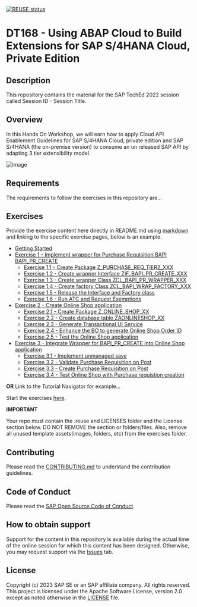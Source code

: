 [![REUSE status](https://api.reuse.software/badge/github.com/SAP-samples/teched2023-DT168)](https://api.reuse.software/info/github.com/SAP-samples/teched2023-DT168)

# DT168 - Using ABAP Cloud to Build Extensions for SAP S/4HANA Cloud, Private Edition

## Description

This repository contains the material for the SAP TechEd 2022 session called Session ID - Session Title.  

## Overview
In this Hands On Workshop, we will earn how to apply Cloud API Enablement Guidelines for SAP S/4HANA Cloud, private edition and SAP S/4HANA (the on-premise version) to consume an un released SAP API by adapting 3 tier extensibility model.

![image](https://github.com/SAP-samples/teched2023-DT168/assets/102820487/ed79c8cb-8cc0-486a-bb73-0920be190715)



## Requirements

The requirements to follow the exercises in this repository are...

## Exercises

Provide the exercise content here directly in README.md using [markdown](https://guides.github.com/features/mastering-markdown/) and linking to the specific exercise pages, below is an example.

- [Getting Started](exercises/ex0/)
- [Exercise 1 - Implement wrapper for Purchase Requisition BAPI BAPI_PR_CREATE](exercises/ex1/)
    - [Exercise 1.1 - Create Package Z_PURCHASE_REQ_TIER2_XXX](exercises/ex1#exercise-11-create-package)
    - [Exercise 1.2 - Create wrapper Interface ZIF_BAPI_PR_CREATE_XXX](exercises/ex1#exercise-12-create-interface-zif_bapi_pr_create_xx)
    - [Exercise 1.3 - Create wrapper Class ZCL_BAPI_PR_WRAPPER_XXX](exercises/ex1#exercise-12-create-wrapper-class-zcl_bapi_pr_wrapper_xx1)
    - [Exercise 1.4 - Create factory Class ZCL_BAPI_WRAP_FACTORY_XXX](exercises/ex1#exercise-12-create-factory-class-zcl_bapi_wrap_factory_xx)
    - [Exercise 1.5 - Release the Interface and Factory class](exercises/ex1#exercise-12-release-the-interface-and-factory-class)
    - [Exercise 1.6 - Run ATC and Request Exemptions](exercises/ex1#exercise-12-run-atc-and-request-exemptions)
- [Exercise 2 - Create Online Shop application](exercises/ex2/)
    - [Exercise 2.1 - Create Package Z_ONLINE_SHOP_XX](exercises/ex2#exercise-21-create-package-z_online_shop_xx)
    - [Exercise 2.2 - Create database table ZAONLINESHOP_XX](exercises/ex2#exercise-22-create-database-table-zaonlineshop_xx)
    - [Exercise 2.3 - Generate Transactional UI Service](exercises/ex2#exercise-23-generate-transactional-ui-service)
    - [Exercise 2.4 - Enhance the BO to generate Online Shop Order ID](exercises/ex2#exercise-24-enhance-the-bo-to-generate-online-shop-order-id)
    - [Exercise 2.5 - Test the Online Shop application](exercises/ex2#exercise-25-test-the-online-shop-application)
- [Exercise 3 - Integrate Wrapper for BAPI_PR_CREATE into Online Shop application](exercises/ex3/)
    - [Exercise 3.1 - Implement unmanaged save](exercises/ex2#exercise-31-implement-unmanaged-save)
    - [Exercise 3.2 - Validate Purchase Requisition on Post](exercises/ex2#exercise-32-validate-purchase-requisition-on-post)
    - [Exercise 3.3 - Create Purchase Requisition on Post](exercises/ex2#exercise-33-create-purchase-requisition-on-post)
    - [Exercise 3.4 - Test Online Shop with Purchase requistion creation](exercises/ex2#exercise-34-test-online-shop-with-purchase-requisition-creation)  
  
**OR** Link to the Tutorial Navigator for example...

Start the exercises [here](https://developers.sap.com/tutorials/abap-environment-trial-onboarding.html).

**IMPORTANT**

Your repo must contain the .reuse and LICENSES folder and the License section below. DO NOT REMOVE the section or folders/files. Also, remove all unused template assets(images, folders, etc) from the exercises folder. 

## Contributing
Please read the [CONTRIBUTING.md](./CONTRIBUTING.md) to understand the contribution guidelines.

## Code of Conduct
Please read the [SAP Open Source Code of Conduct](https://github.com/SAP-samples/.github/blob/main/CODE_OF_CONDUCT.md).

## How to obtain support

Support for the content in this repository is available during the actual time of the online session for which this content has been designed. Otherwise, you may request support via the [Issues](../../issues) tab.

## License
Copyright (c) 2023 SAP SE or an SAP affiliate company. All rights reserved. This project is licensed under the Apache Software License, version 2.0 except as noted otherwise in the [LICENSE](LICENSES/Apache-2.0.txt) file.
